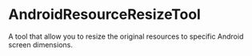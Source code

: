 # AndroidResourceResizeTool
A tool that allow you to resize the original resources to specific Android screen dimensions.
